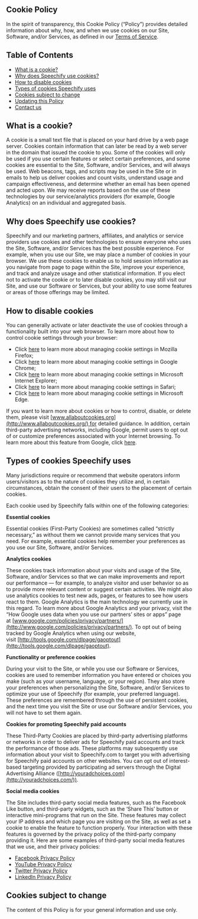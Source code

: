 Cookie Policy
-------------

In the spirit of transparency, this Cookie Policy (“Policy”) provides detailed information about why, how, and when we use cookies on our Site, Software, and/or Services, as defined in our [Terms of Service](https://speechify.com/terms/?landing_url=https%3A%2F%2Fspeechify.com%2Fvoiceover-new%2F).

Table of Contents
-----------------

* [What is a cookie?](https://speechify.com/privacy/?landing_url=https%3A%2F%2Fspeechify.com%2Fvoiceover-new%2F#whatiscookie)
* [Why does Speechify use cookies?](https://speechify.com/privacy/?landing_url=https%3A%2F%2Fspeechify.com%2Fvoiceover-new%2F#2)
* [How to disable cookies](https://speechify.com/privacy/?landing_url=https%3A%2F%2Fspeechify.com%2Fvoiceover-new%2F#3)
* [Types of cookies Speechify uses](https://speechify.com/privacy/?landing_url=https%3A%2F%2Fspeechify.com%2Fvoiceover-new%2F#4)
* [Cookies subject to change](https://speechify.com/privacy/?landing_url=https%3A%2F%2Fspeechify.com%2Fvoiceover-new%2F#5)
* [Updating this Policy](https://speechify.com/privacy/?landing_url=https%3A%2F%2Fspeechify.com%2Fvoiceover-new%2F#6)
* [Contact us](https://speechify.com/privacy/?landing_url=https%3A%2F%2Fspeechify.com%2Fvoiceover-new%2F#7)

What is a cookie?
-----------------

A cookie is a small text file that is placed on your hard drive by a web page server. Cookies contain information that can later be read by a web server in the domain that issued the cookie to you. Some of the cookies will only be used if you use certain features or select certain preferences, and some cookies are essential to the Site, Software, and/or Services, and will always be used. Web beacons, tags, and scripts may be used in the Site or in emails to help us deliver cookies and count visits, understand usage and campaign effectiveness, and determine whether an email has been opened and acted upon. We may receive reports based on the use of these technologies by our service/analytics providers (for example, Google Analytics) on an individual and aggregated basis.

Why does Speechify use cookies?
-------------------------------

Speechify and our marketing partners, affiliates, and analytics or service providers use cookies and other technologies to ensure everyone who uses the Site, Software, and/or Services has the best possible experience. For example, when you use our Site, we may place a number of cookies in your browser. We use these cookies to enable us to hold session information as you navigate from page to page within the Site, improve your experience, and track and analyze usage and other statistical information. If you elect not to activate the cookie or to later disable cookies, you may still visit our Site, and use our Software or Services, but your ability to use some features or areas of those offerings may be limited.

How to disable cookies
----------------------

You can generally activate or later deactivate the use of cookies through a functionality built into your web browser. To learn more about how to control cookie settings through your browser:

* Click [here](https://support.mozilla.org/en-US/kb/enable-and-disable-cookies-website-preferences) to learn more about managing cookie settings in Mozilla Firefox;
* Click [here](https://support.google.com/chrome/answer/95647) to learn more about managing cookie settings in Google Chrome;
* Click [here](http://windows.microsoft.com/en-us/internet-explorer/delete-manage-cookies) to learn more about managing cookie settings in Microsoft Internet Explorer;
* Click [here](https://support.apple.com/guide/safari/manage-cookies-sfri11471/mac) to learn more about managing cookie settings in Safari;
* Click [here](https://privacy.microsoft.com/en-us/windows-10-microsoft-edge-and-privacy) to learn more about managing cookie settings in Microsoft Edge.

If you want to learn more about cookies or how to control, disable, or delete them, please visit [www.allaboutcookies.org](http://www.allaboutcookies.org/) for detailed guidance. In addition, certain third-party advertising networks, including Google, permit users to opt out of or customize preferences associated with your Internet browsing. To learn more about this feature from Google, click [here](https://adssettings.google.com/).

Types of cookies Speechify uses
-------------------------------

Many jurisdictions require or recommend that website operators inform users/visitors as to the nature of cookies they utilize and, in certain circumstances, obtain the consent of their users to the placement of certain cookies.

Each cookie used by Speechify falls within one of the following categories:

**Essential cookies**

Essential cookies (First-Party Cookies) are sometimes called “strictly necessary,” as without them we cannot provide many services that you need. For example, essential cookies help remember your preferences as you use our Site, Software, and/or Services.

**Analytics cookies**

These cookies track information about your visits and usage of the Site, Software, and/or Services so that we can make improvements and report our performance — for example, to analyze visitor and user behavior so as to provide more relevant content or suggest certain activities. We might also use analytics cookies to test new ads, pages, or features to see how users react to them. Google Analytics is the main technology we currently use in this regard. To learn more about Google Analytics and your privacy, visit the “How Google uses data when you use our partners’ sites or apps” page at [www.google.com/policies/privacy/partners/](http://www.google.com/policies/privacy/partners/). To opt out of being tracked by Google Analytics when using our website, visit [http://tools.google.com/dlpage/gaoptout](http://tools.google.com/dlpage/gaoptout).

**Functionality or preference cookies**

During your visit to the Site, or while you use our Software or Services, cookies are used to remember information you have entered or choices you make (such as your username, language, or your region). They also store your preferences when personalizing the Site, Software, and/or Services to optimize your use of Speechify (for example, your preferred language). These preferences are remembered through the use of persistent cookies, and the next time you visit the Site or use our Software and/or Services, you will not have to set them again.

**Cookies for promoting Speechify paid accounts**

These Third-Party Cookies are placed by third-party advertising platforms or networks in order to deliver ads for Speechify paid accounts and track the performance of those ads. These platforms may subsequently use information about your visit to Speechify.com to target you with advertising for Speechify paid accounts on other websites. You can opt out of interest-based targeting provided by participating ad servers through the Digital Advertising Alliance ([http://youradchoices.com](http://youradchoices.com/)).

**Social media cookies**

The Site includes third-party social media features, such as the Facebook Like button, and third-party widgets, such as the ‘Share This’ button or interactive mini-programs that run on the Site. These features may collect your IP address and which page you are visiting on the Site, as well as set a cookie to enable the feature to function properly. Your interaction with these features is governed by the privacy policy of the third-party company providing it. Here are some examples of third-party social media features that we use, and their privacy policies:

* [Facebook Privacy Policy](https://www.facebook.com/about/privacy)
* [YouTube Privacy Policy](https://policies.google.com/privacy)
* [Twitter Privacy Policy](https://twitter.com/privacy)
* [LinkedIn Privacy Policy](https://www.linkedin.com/legal/privacy-policy)

Cookies subject to change
-------------------------

The content of this Policy is for your general information and use only.